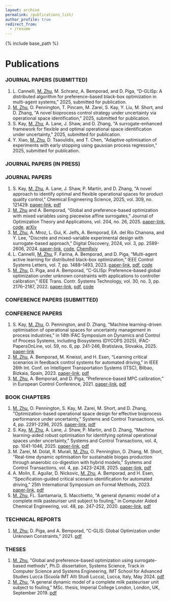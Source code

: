 ```yaml
---
layout: archive
permalink: /publications_list/
author_profile: true
redirect_from:
  - /resume
---
```

{% include base_path %}


Publications
======

### JOURNAL PAPERS (SUBMITTED) 
1. L. Cannelli, <ins>M. Zhu</ins>, M. Schranz, A. Bemporad, and D. Piga, “D-GLISp: A distributed algorithm for preference-based black-box optimization in multi-agent systems,” 2025, submitted for publication.
1. <ins>M. Zhu</ins>, O. Pennington, T. Pincam, M. Zarei, S. Kay, Y. Liu, M. Short, and D. Zhang, "A novel bioprocess control strategy under uncertainty via operational space identification," 2025, submitted for publication.
1. S. Kay, <ins>M. Zhu</ins>, A. Lane, J. Shaw, and D. Zhang, "A surrogate-enhanced framework for flexible and optimal operational space identification under uncertainty," 2025, submitted for publication.
1. Y. Xiao, <ins>M. Zhu</ins>, D. Tsaoulidis, and T. Chen, "Adaptive optimisation of experiments with early stopping using gaussian process regression," 2025, submitted for publication.


### JOURNAL PAPERS (IN PRESS)


### JOURNAL PAPERS
1. S. Kay, <ins>M. Zhu</ins>, A. Lane, J. Shaw, P. Martin, and D. Zhang, "A novel approach to identify optimal and flexible operational spaces for product quality control," Chemical Engineering Science, 2025, vol. 309, no. 121429. [paper-link](https://doi.org/10.1016/j.ces.2025.121429), [pdf](http://mjzhu-p.github.io/files/2025-ces_qbd.pdf)
2. <ins>M. Zhu</ins> and A. Bemporad, “Global and preference-based optimization with mixed variables using piecewise aﬃne surrogates,” Journal of Optimization Theory and Applications, vol. 204, no. 26, 2025. [paper-link](https://doi.org/10.1007/s10957-024-02596-y), [code](https://github.com/mjzhu-p/PWAS), [arXiv](https://arxiv.org/abs/2302.04686)
1. <ins>M. Zhu</ins>, A.  Mroz, L. Gui, K. Jelfs, A. Bemporad, EA. del Río Chanona, and Y. Lee, "Discrete and mixed-variable experimental design with surrogate-based approach," Digital Discovery, 2024, vol. 3, pp. 2589-2606, 2024. [paper-link](https://doi.org/10.1039/D4DD00113C), [code](https://github.com/MolChemML/ExpDesign), [ChemRxiv](https://chemrxiv.org/engage/chemrxiv/article-details/6626a713418a5379b0674df2)
1. L. Cannelli, <ins>M. Zhu</ins>, F. Farina, A. Bemporad, and D. Piga, “Multi-agent active learning for distributed black-box optimization,” IEEE Control Systems Letters, vol. 7, pp. 1488–1493, 2023. [paper-link](https://ieeexplore.ieee.org/document/10107979), [pdf](http://mjzhu-p.github.io/files/2023-dglis-lcss.pdf), [code](https://leon.idsia.ch/lib_download)
1. <ins>M. Zhu</ins>, D. Piga, and A. Bemporad, “C-GLISp: Preference-based global optimization under unknown constraints with applications to controller calibration,” IEEE Trans. Contr. Systems Technology, vol. 30, no. 3, pp. 2176–2187, 2022. [paper-link](https://doi.org/10.1109/TCST.2021.3136711), [pdf](http://mjzhu-p.github.io/files/2022-tcst-cglisp.pdf), [code](https://github.com/bemporad/GLIS)


### CONFERENCE PAPERS (SUBMITTED)


### CONFERENCE PAPERS
1. S. Kay, <ins>M. Zhu</ins>, O. Pennington, and D. Zhang, "Machine learning-driven optimisation of operational spaces for uncertainty management in process industries," in 14th IFAC Symposium on Dynamics and Control of Process Systems, including Biosystems (DYCOPS 2025), IFAC-PapersOnLine, vol. 59, no. 6, pp. 241-246, Bratislava, Slovakia, 2025. [paper-link](https://doi.org/10.1016/j.ifacol.2025.07.152)
1. <ins>M. Zhu</ins>, A. Bemporad, M. Kneissl, and H. Esen, “Learning critical scenarios in feedback control systems for automated driving,” in IEEE 26th Int. Conf. on Intelligent Transportation Systems (ITSC), Bilbao, Bizkaia, Spain, 2023. [paper-link](https://ieeexplore.ieee.org/document/10421978), [pdf](https://arxiv.org/pdf/2209.12586)
1. <ins>M. Zhu</ins>, A. Bemporad, and D. Piga, “Preference-based MPC calibration,” in European Control Conference, 2021. [paper-link](https://doi.org/10.23919/ECC54610.2021.9654900), [pdf](http://mjzhu-p.github.io/files/2021-ecc.pdf)

### BOOK CHAPTERS
1. <ins>M. Zhu</ins>, O. Pennington, S. Kay, M. Zarei, M. Short, and D. Zhang, "Optimization-based operational space design for effective bioprocess performance under uncertainty," Systems and Control Transactions, vol. 4, pp. 2291-2296, 2025. [paper-link](https://doi.org/10.69997/sct.131628), [pdf](https://psecommunity.org/wp-content/plugins/wpor/includes/file/2506/LAPSE-2025.0520-1v1.pdf)
1. S. Kay, <ins>M. Zhu</ins>, A. Lane, J. Shaw, P. Martin, and D. Zhang, "Machine learning-aided robust optimisation for identifying optimal operational spaces under uncertainty," Systems and Control Transactions, vol. 4, pp. 1041-1046, 2025. [paper-link](https://doi.org/10.69997/sct.188062), [pdf](https://psecommunity.org/wp-content/plugins/wpor/includes/file/2506/LAPSE-2025.0319-1v1.pdf)
1. M. Zarei, M. Dolat, R. Murali, <ins>M. Zhu</ins>, O. Pennington, D. Zhang, M. Short, "Real-time dynamic optimisation for sustainable biogas production through anaerobic co-digestion with hybrid models," Systems and Control Transactions, vol. 4, pp. 2423-2428, 2025. [paper-link](https://doi.org/10.69997/sct.130144), [pdf](https://psecommunity.org/wp-content/plugins/wpor/includes/file/2506/LAPSE-2025.0541-1v1.pdf)
1. A. Molin, E. Aguilar, D. Nickovic, <ins>M. Zhu</ins>, A. Bemporad, and H. Esen, “Speciﬁcation-guided critical scenario identiﬁcation for automated driving,” 25th International Symposium on Formal Methods, 2023. [paper-link](https://doi.org/10.1007/978-3-031-27481-7_35), [pdf](https://arxiv.org/pdf/2303.05139.pdf)
1. <ins>M. Zhu</ins>, FL. Santamaria, S. Macchietto, "A general dynamic model of a complete milk pasteuriser unit subject to fouling," in Computer Aided Chemical Engineering, vol. 48, pp. 247-252, 2020. [paper-link](https://doi.org/10.1016/B978-0-12-823377-1.50042-2), [pdf](http://mjzhu-p.github.io/files/2020-escape30.pdf)

### TECHNICAL REPORTS
1. <ins>M. Zhu</ins>, D. Piga, and A. Bemporad, “C-GLIS:  Global Optimization under Unknown Constraints,” 2021. [pdf](https://mjzhu-p.github.io/files/2021-cglis_post.pdf)


### THESES
1. <ins>M. Zhu</ins>, "Global and preference-based optimization using surrogate-based methods", Ph.D. dissertation, Systems Science, Track in Computer Science and Systems Engineering, 
IMT School for Advanced Studies Lucca (Scuola IMT Alti Studi Lucca), Lucca, Italy, May 2024. [pdf](https://e-theses.imtlucca.it/415/1/ZhuMengjia_Thesis_final%20version.pdf)
2. <ins>M. Zhu</ins>, "A general dynamic model of a complete milk pasteuriser unit subject to fouling," MSc. thesis, Imperial College London, London, UK, September 2019. [pdf](https://mjzhu-p.github.io/files/2019-ZhuMengjia_masterThesis.pdf)








